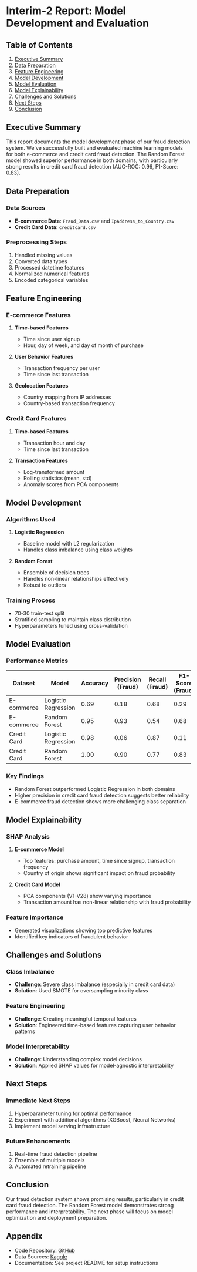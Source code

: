 # Interim-2 Report: Model Development and Evaluation

## Table of Contents
1. [Executive Summary](#executive-summary)
2. [Data Preparation](#data-preparation)
3. [Feature Engineering](#feature-engineering)
4. [Model Development](#model-development)
5. [Model Evaluation](#model-evaluation)
6. [Model Explainability](#model-explainability)
7. [Challenges and Solutions](#challenges-and-solutions)
8. [Next Steps](#next-steps)
9. [Conclusion](#conclusion)

## Executive Summary
This report documents the model development phase of our fraud detection system. We've successfully built and evaluated machine learning models for both e-commerce and credit card fraud detection. The Random Forest model showed superior performance in both domains, with particularly strong results in credit card fraud detection (AUC-ROC: 0.96, F1-Score: 0.83).

## Data Preparation

### Data Sources
- **E-commerce Data**: `Fraud_Data.csv` and `IpAddress_to_Country.csv`
- **Credit Card Data**: `creditcard.csv`

### Preprocessing Steps
1. Handled missing values
2. Converted data types
3. Processed datetime features
4. Normalized numerical features
5. Encoded categorical variables

## Feature Engineering

### E-commerce Features
1. **Time-based Features**
   - Time since user signup
   - Hour, day of week, and day of month of purchase
   
2. **User Behavior Features**
   - Transaction frequency per user
   - Time since last transaction
   
3. **Geolocation Features**
   - Country mapping from IP addresses
   - Country-based transaction frequency

### Credit Card Features
1. **Time-based Features**
   - Transaction hour and day
   - Time since last transaction
   
2. **Transaction Features**
   - Log-transformed amount
   - Rolling statistics (mean, std)
   - Anomaly scores from PCA components

## Model Development

### Algorithms Used
1. **Logistic Regression**
   - Baseline model with L2 regularization
   - Handles class imbalance using class weights
   
2. **Random Forest**
   - Ensemble of decision trees
   - Handles non-linear relationships effectively
   - Robust to outliers

### Training Process
- 70-30 train-test split
- Stratified sampling to maintain class distribution
- Hyperparameters tuned using cross-validation

## Model Evaluation

### Performance Metrics
| Dataset | Model | Accuracy | Precision (Fraud) | Recall (Fraud) | F1-Score (Fraud) | ROC-AUC |
|---------|-------|----------|-------------------|----------------|------------------|---------|
| E-commerce | Logistic Regression | 0.69 | 0.18 | 0.68 | 0.29 | 0.76 |
| E-commerce | Random Forest | 0.95 | 0.93 | 0.54 | 0.68 | 0.77 |
| Credit Card | Logistic Regression | 0.98 | 0.06 | 0.87 | 0.11 | 0.97 |
| Credit Card | Random Forest | 1.00 | 0.90 | 0.77 | 0.83 | 0.96 |

### Key Findings
- Random Forest outperformed Logistic Regression in both domains
- Higher precision in credit card fraud detection suggests better reliability
- E-commerce fraud detection shows more challenging class separation

## Model Explainability

### SHAP Analysis
1. **E-commerce Model**
   - Top features: purchase amount, time since signup, transaction frequency
   - Country of origin shows significant impact on fraud probability
   
2. **Credit Card Model**
   - PCA components (V1-V28) show varying importance
   - Transaction amount has non-linear relationship with fraud probability

### Feature Importance
- Generated visualizations showing top predictive features
- Identified key indicators of fraudulent behavior

## Challenges and Solutions

### Class Imbalance
- **Challenge**: Severe class imbalance (especially in credit card data)
- **Solution**: Used SMOTE for oversampling minority class

### Feature Engineering
- **Challenge**: Creating meaningful temporal features
- **Solution**: Engineered time-based features capturing user behavior patterns

### Model Interpretability
- **Challenge**: Understanding complex model decisions
- **Solution**: Applied SHAP values for model-agnostic interpretability

## Next Steps

### Immediate Next Steps
1. Hyperparameter tuning for optimal performance
2. Experiment with additional algorithms (XGBoost, Neural Networks)
3. Implement model serving infrastructure

### Future Enhancements
1. Real-time fraud detection pipeline
2. Ensemble of multiple models
3. Automated retraining pipeline

## Conclusion
Our fraud detection system shows promising results, particularly in credit card fraud detection. The Random Forest model demonstrates strong performance and interpretability. The next phase will focus on model optimization and deployment preparation.

## Appendix
- Code Repository: [GitHub](https://github.com/YG38/fraud-detection-ecommerce-banking)
- Data Sources: [Kaggle](https://www.kaggle.com/)
- Documentation: See project README for setup instructions

